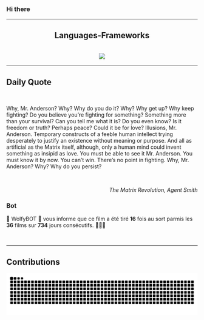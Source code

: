 ### Hi there
<hr/>
<p>
</p>
<h2 align="center">
 Languages-Frameworks
</h2>
<br/>
<div align="center">
 <a href="https://skillicons.dev">
  <img src="https://skillicons.dev/icons?i=c,cpp,react,nextjs,aws,docker,mongodb,python,express,django,html,css,tailwind,javascript,ts,nodejs,github"/>
 </a>
</div>
<hr/>
<div>
 <h2>
  Daily Quote
 </h2>
 <br/>
 <div>
  <p id="quote">
   Why, Mr. Anderson? Why? Why do you do it? Why? Why get up? Why keep fighting? Do you believe you’re fighting for something? Something more than your survival? Can you tell me what it is? Do you even know? Is it freedom or truth? Perhaps peace? Could it be for love? Illusions, Mr. Anderson. Temporary constructs of a feeble human intellect trying desperately to justify an existence without meaning or purpose. And all as artificial as the Matrix itself, although, only a human mind could invent something as insipid as love. You must be able to see it Mr. Anderson. You must know it by now. You can’t win. There’s no point in fighting. Why, Mr. Anderson? Why? Why do you persist?
  </p>
 </div>
 <br/>
 <div align="right">
  <p id="movie" style="text-align: right; font-style: italic;">
   The Matrix Revolution, Agent Smith
  </p>
 </div>
 <div>
  <h3>
   Bot
  </h3>
  <p id="bot">
   🤖 WolfyBOT 🤖 vous informe que ce film a été tiré <b>16</b> fois au sort parmis les <b>36</b> films sur <b>734</b> jours consécutifs. 🎲🎲🎲
  </p>
 </div>
 <br/>
</div>
<hr/>
<div>
 <h2>
  Contributions
 </h2>
 <img alt="snake gif" src="https://github.com/Loupthevenin/Loupthevenin/blob/output/github-contribution-grid-snake-dark.svg"/>
</div>
